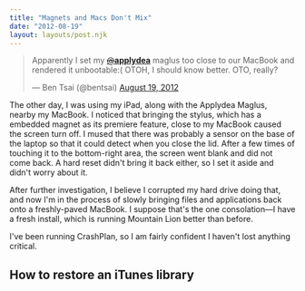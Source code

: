 ```yaml
---
title: "Magnets and Macs Don't Mix"
date: "2012-08-19"
layout: layouts/post.njk
---
```


<blockquote class="twitter-tweet"><p>Apparently I set my <a href="https://twitter.com/applydea"><s>@</s><b>applydea</b></a> maglus too close to our MacBook and rendered it unbootable:( OTOH, I should know better. OTO, really?</p>— Ben Tsai (@bentsai) <a href="https://twitter.com/bentsai/status/237326470752645121">August 19, 2012</a></blockquote>

The other day, I was using my iPad, along with the Applydea Maglus, nearby my
MacBook. I noticed that bringing the stylus, which has a embedded magnet as its
premiere feature, close to my MacBook caused the screen turn off. I mused that
there was probably a sensor on the base of the laptop so that it could detect
when you close the lid. After a few times of touching it to the bottom-right
area, the screen went blank and did not come back. A hard reset didn't bring it
back either, so I set it aside and didn't worry about it.

After further investigation, I believe I corrupted my hard drive doing that, and
now I'm in the process of slowly bringing files and applications back onto a
freshly-paved MacBook. I suppose that's the one consolation—I have a fresh
install, which is running Mountain Lion better than before.

I've been running CrashPlan, so I am fairly confident I haven't lost anything
critical.

## How to restore an iTunes library
